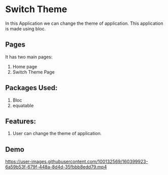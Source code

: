 # Switch Theme

In this Application we can change the theme of application. This application is made using bloc.

## Pages

It has two main pages:
   1. Home page 
   2. Switch Theme Page
   
## Packages Used:
  
  1. Bloc
  2. equatable
  
## Features:

  1. User can change the theme of application.
 
## Demo

https://user-images.githubusercontent.com/100132569/160399923-6a59b53f-679f-448a-8d4d-35fbbb8edd79.mp4

